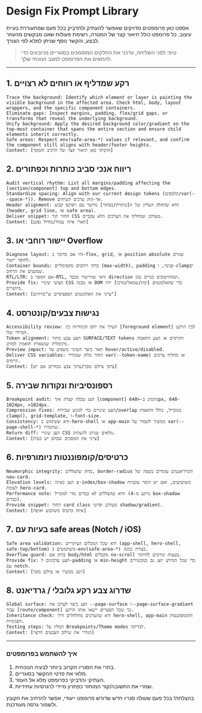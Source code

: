 # Design Fix Prompt Library

אספנו כאן פרומפטים מדויקים שאפשר להעתיק ולהדביק בכל פעם שמתעוררת בעיית עיצוב. כל פרומפט כולל תיאור קצר של המטרה, רשימת פעולות שאנו מבקשים מהעוזר לבצע, והקשר נוסף שניתן למלא לפי הצורך.

> טיפ: לפני השליחה, עדכני את החלקים המסומנים בסוגריים מרובעים כדי להתאים את הפרומפט למצב הנוכחי שלך.

---

## 1. רקע שמדליף או רווחים לא רצויים

```text
Trace the background: Identify which element or layer is painting the visible background in the affected area. Check html, body, layout wrappers, and the specific component containers.
Eliminate gaps: Inspect margins, padding, flex/grid gaps, or transforms that reveal the underlying background.
Unify background: Apply the desired background color/gradient on the top-most container that spans the entire section and ensure child elements inherit correctly.
Safe areas: Respect env(safe-area-*) values if relevant, and confirm the component still aligns with header/footer heights.
Context: [הדביקי כאן תיאור קצר של הרכיב והמסך]
```

## 2. ריווח אנכי סביב כותרות וכפתורים

```text
Audit vertical rhythm: List all margins/padding affecting the [section/component] top and bottom edges.
Standardize spacing: Align with our current design tokens (קלמפים/var(--space-*)). Remove אד-הוק ערכים קשיחים.
Header alignment: וודא שהחלק העליון של ה[כותרת/כפתור] מיושר עם רפרנס קבוע (header, grid line, או safe area).
Deliver snippet: החזר קוד CSS מעודכן שמחליף את הערכים הלא עקביים.
Context: [תארי איזה עמוד/מודול נפגע]
```

## 3. יישור רוחבי או Overflow

```text
Diagnose layout: זהי אם מדובר ב-flex, grid, או position absolute שגורם לחוסר יישור.
Container bounds: בדקי רוחבים מקסימליים (max-width), padding פנימי, ו-clampים שמשנים את הרוחב.
RTL/LTR: אם המסך ב-RTL, ודאי שהיישור מכבד direction ושהחישובים בנויים נכון.
Provide fix: הציעי שינויי CSS או מבנה DOM כדי שהאלמנטים [ימין/שמאל/מרכז] יהיו מיושרים.
Context: [צייני את האלמנטים הספציפיים ש"בורחים"]
```

## 4. נגישות צבעים/קונטרסט

```text
Accessibility review: הערך את יחס הניגודיות בין [foreground element] לבין הרקע המיידי שלו.
Token alignment: הצע צבע מתוך SURFACE/TEXT tokens הקיימים או הצע התאמה מינימלית שנשארת תואמת למותג.
Preview impact: תאר כיצד השינוי משפיע על hover/active/disabled.
Deliver CSS variables: החזר בלוק שמגדיר var(--token-name) או מחליף ערכים קיימים.
Context: [צרפי צילום מסך/ערכי צבע נוכחיים אם יש]
```

## 5. רספונסיביות ונקודות שבירה

```text
Breakpoint audit: הצג טבלה קצרה איך [component] מתנהג ב-<640px, 640-1024px, >1024px.
Compression fixes: הצע שינויים כדי למנוע שבירות/overlap במובייל, כולל התאמת clamp(), grid-template, ו-font-size.
Consistency: ודא ששימוש ב-hero-shell או app-main ממשיך לשמור על var(--page-shell-*) שהוגדרו.
Return diff: הצג שינויי CSS מלאים שניתן להעתיק.
Context: [צייני את המסכים שבהם יש בעיה]
```

## 6. כרטיסים/קומפוננטות ניומורפיות

```text
Neumorphic integrity: בדוק שהצללים, border-radius והגרדיאנטים עומדים בשפה של neu-card.
Elevation levels: הצג באיזה z-index/box-shadow משתמשים, ואם יש חוסר עקביות לעומת hero-card.
Performance note: וודא שהצללים לא כבדים מדי למובייל (נרתע מ-4 box-shadow כבדים).
Provide snippet: החזר card class מעודכן ופרטי shadow/gradient.
Context: [איזה כרטיס משתבש ואיפה]
```

## 7. בעיות עם safe areas (Notch / iOS)

```text
Safe area validation: ודא שכל המכלים העיקריים (app-shell, hero-shell, safe-top/bottom) משתמשים ב-env(safe-area-*) בצורה נכונה.
Overflow guard: בדוק אם body/html מקבלים no-scroll בטעות וגורמים לחיתוך.
Provide fix: הצע עדכונים ל-padding או min-height כדי שכל המידע יוצג גם במכשירים עם notch.
Context: [דגם מכשיר או צילום מסך]
```

## 8. שדרוג צבע רקע גלובלי / גרדיאנט

```text
Global surface: הצג כיצד לעדכן את --page-surface ו--page-surface-gradient עבור [route/component] כך שכל הפערים יישאו אותו הרקע.
Inheritance check: ודא שהערכים מחלחלים דרך hero-shell, app-main והקומפוננטות הפנימיות.
Testing steps: המלץ על Breakpoints/Theme modes לבדיקה.
Context: [הגדרי את שילוב הצבעים הרצוי]
```

---

### איך להשתמש בפרומפטים

1. בחרי את הסנריו הקרוב ביותר לבעיה הנוכחית.
2. מלאי את פרטי ההקשר בסוגריים.
3. העתיקי והדביקי כפרומפט מלא אל העוזר.
4. שמרי את התשובה/קוד המוחזר כפתרון מיידי לרגרסיות עתידיות.

בהצלחה! בכל פעם שעולה סנריו חדש שדורש פרומפט ייעודי, אפשר להרחיב את הקובץ ולשמור גרסה מעודכנת.
